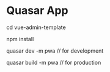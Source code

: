 # Quasar App

cd vue-admin-template

npm install

quasar dev -m pwa // for development

quasar build -m pwa // for production

